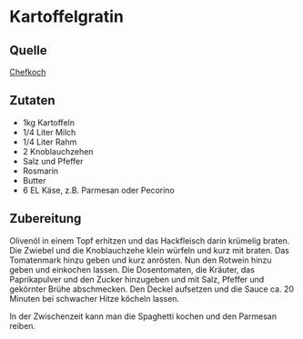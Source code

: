 
# Kartoffelgratin

## Quelle
[Chefkoch](https://www.chefkoch.de/rezepte/837601188560864/Kartoffelgratin.html)

## Zutaten

- 1kg Kartoffeln 
- 1/4 Liter Milch 
- 1/4 Liter Rahm 
- 2 Knoblauchzehen
- Salz und Pfeffer 
- Rosmarin 
- Butter 
- 6 EL Käse, z.B. Parmesan oder Pecorino 

## Zubereitung
Olivenöl in einem Topf erhitzen und das Hackfleisch darin krümelig braten.
Die Zwiebel und die Knoblauchzehe klein würfeln und kurz mit braten.
Das Tomatenmark hinzu geben und kurz anrösten.
Nun den Rotwein hinzu geben und einkochen lassen.
Die Dosentomaten, die Kräuter, das Paprikapulver und den Zucker hinzugeben und mit Salz, Pfeffer und gekörnter Brühe abschmecken.
Den Deckel aufsetzen und die Sauce ca. 20 Minuten bei schwacher Hitze köcheln lassen.

In der Zwischenzeit kann man die Spaghetti kochen und den Parmesan reiben.


